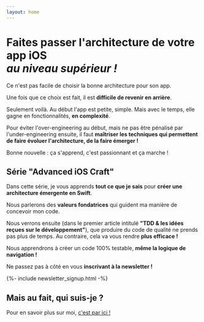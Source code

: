 ```yaml
---
layout: home
---
```


<div></div>

<h1 class="headline">Faites passer l'architecture de votre app iOS<br /><em>au niveau supérieur !</em></h1>

Ce n'est pas facile de choisir la bonne architecture pour son app.

Une fois que ce choix est fait, il est __difficile de revenir en arrière__.

Seulement voilà. Au début l'app est petite, simple. Mais avec le temps, elle gagne en fonctionnalités, __en complexité__.

Pour éviter l'over-engineering au début, mais ne pas être pénalisé par l'under-engineering ensuite, il faut __maîtriser les techniques qui permettent de faire évoluer l'architecture, de la faire émerger !__

Bonne nouvelle : ça s'apprend, c'est passionnant et ça marche !

## Série "Advanced iOS Craft"

Dans cette série, je vous apprends __tout ce que je sais__ pour __créer une architecture émergente en Swift__.

Nous parlerons des __valeurs fondatrices__ qui guident ma manière de concevoir mon code.

Nous verrons ensuite (dans le premier article intitulé __"TDD & les idées reçues sur le développement"__), que produire du code de qualité ne prends pas plus de temps. Au contraire, cela va vous rendre __plus efficace !__

Nous apprendrons à créer un code 100% testable, __même la logique de navigation !__

Ne passez pas à côté en vous __inscrivant à la newsletter !__

{%- include newsletter_signup.html -%}

## Mais au fait, qui suis-je ?

Pour en savoir plus sur moi, [c'est par ici !](/a-propos)
